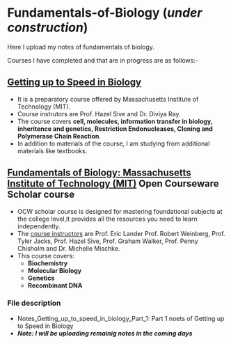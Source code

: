# Fundamentals-of-Biology (*under construction*)
Here I upload my notes of fundamentals of biology. 

Courses I have completed and that are in progress are as follows:-
## [**Getting up to Speed in Biology**](https://openlearninglibrary.mit.edu/courses/course-v1:OCW+Pre-7.01+1T2020/about)
* It is a preparatory course offered by Massachusetts Institute of Technology (MIT). 
* Course instrutors are Prof. Hazel Sive and Dr. Diviya Ray.
* The course covers **cell, molecules, information transfer in biology, inheritence and genetics, Restriction Endonucleases, Cloning and Polymerase Chain Reaction**.
* In addition to materials of the course, I am studying from additional materials like textbooks.

## [Fundamentals of Biology: Massachusetts Institute of Technology (MIT)](https://ocw.mit.edu/courses/biology/7-01sc-fundamentals-of-biology-fall-2011/index.htm) Open Courseware Scholar course
* OCW scholar course is designed for mastering foundational subjects at the college level,it provides all the resources you need to learn independently.
* The [course instructors](https://ocw.mit.edu/courses/biology/7-01sc-fundamentals-of-biology-fall-2011/syllabus/meet-the-instructors/) are Prof. Eric Lander Prof. Robert Weinberg, Prof. Tyler Jacks, Prof. Hazel Sive, Prof. Graham Walker, Prof. Penny Chisholm and Dr. Michelle Mischke.
* This course covers:
  * **Biochemistry**
  * **Molecular Biology**
  * **Genetics**
  * **Recombinant DNA**

### File description
* Notes_Getting_up_to_speed_in_biology_Part_1: Part 1 noets of Getting up to Speed in Biology
* ***Note: I will be uploading remainig notes in the coming days***
